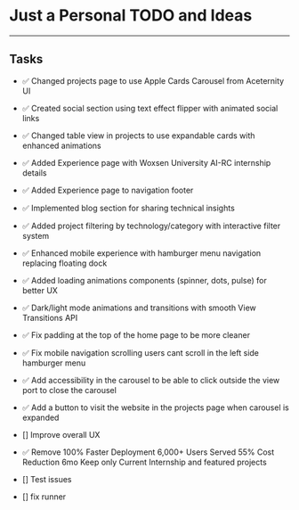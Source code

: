 # Just a Personal TODO and Ideas
___

## Tasks
- ✅ Changed projects page to use Apple Cards Carousel from Aceternity UI
- ✅ Created social section using text effect flipper with animated social links
- ✅ Changed table view in projects to use expandable cards with enhanced animations
- ✅ Added Experience page with Woxsen University AI-RC internship details
- ✅ Added Experience page to navigation footer
- ✅ Implemented blog section for sharing technical insights
- ✅ Added project filtering by technology/category with interactive filter system
- ✅ Enhanced mobile experience with hamburger menu navigation replacing floating dock
- ✅ Added loading animations components (spinner, dots, pulse) for better UX
- ✅ Dark/light mode animations and transitions with smooth View Transitions API
- ✅ Fix padding at the top of the home page to be more cleaner
- ✅ Fix mobile navigation scrolling users cant scroll in the left side hamburger menu
- ✅ Add accessibility in the carousel to be able to click outside the view port to close the carousel
- ✅ Add a button to visit the website in the projects page when carousel is expanded
- [] Improve overall UX
- ✅ Remove 100% Faster Deployment 6,000+ Users Served 55% Cost Reduction 6mo Keep only Current Internship and featured projects

- [] Test issues
- [] fix runner